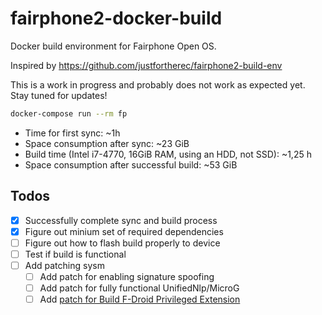 # fairphone2-docker-build
Docker build environment for Fairphone Open OS.

Inspired by https://github.com/justfortherec/fairphone2-build-env

This is a work in progress and probably does not work as expected yet. Stay tuned for updates!

```bash
docker-compose run --rm fp
```

* Time for first sync: ~1h
* Space consumption after sync: ~23 GiB
* Build time (Intel i7-4770, 16GiB RAM, using an HDD, not SSD): ~1,25 h
* Space consumption after successful build: ~53 GiB

## Todos

* [x] Successfully complete sync and build process
* [x] Figure out minium set of required dependencies
* [ ] Figure out how to flash build properly to device
* [ ] Test if build is functional
* [ ] Add patching sysm
  * [ ] Add patch for enabling signature spoofing
  * [ ] Add patch for fully functional UnifiedNlp/MicroG
  * [ ] Add [patch for Build F-Droid Privileged Extension](https://code.fairphone.com/gerrit/#/c/27/)
